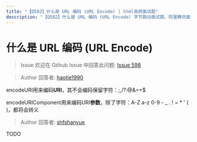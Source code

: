 ```yaml
---
title: "【Q582】什么是 URL 编码 (URL Encode) | html高频面试题"
description: "【Q582】什么是 URL 编码 (URL Encode) 字节跳动面试题、阿里腾讯面试题、美团小米面试题。"
---
```


# 什么是 URL 编码 (URL Encode)

> Issue
> 欢迎在 Gtihub Issue 中回答此问题: [Issue 598](https://github.com/shfshanyue/Daily-Question/issues/598)

> Author
> 回答者: [haotie1990](https://github.com/haotie1990)

encodeURI用来编码**URI**，其不会编码保留字符：;,/?:@&=+$

encodeURIComponent用来编码URI**参数**，除了字符：A-Z a-z 0-9 - \_ . ! ~ \* ' ( )，都将会转义

> Author
> 回答者: [shfshanyue](https://github.com/shfshanyue)

TODO
